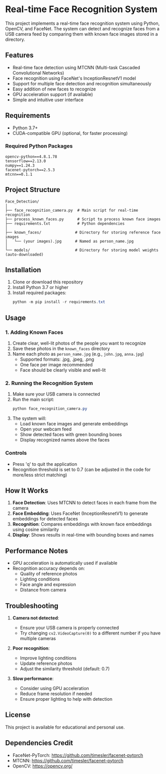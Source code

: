 # Real-time Face Recognition System

This project implements a real-time face recognition system using Python, OpenCV, and FaceNet. The system can detect and recognize faces from a USB camera feed by comparing them with known face images stored in a directory.

## Features

- Real-time face detection using MTCNN (Multi-task Cascaded Convolutional Networks)
- Face recognition using FaceNet's InceptionResnetV1 model
- Support for multiple face detection and recognition simultaneously
- Easy addition of new faces to recognize
- GPU acceleration support (if available)
- Simple and intuitive user interface

## Requirements

- Python 3.7+
- CUDA-compatible GPU (optional, for faster processing)

### Required Python Packages

```
opencv-python==4.8.1.78
tensorflow==2.13.0
numpy==1.24.3
facenet-pytorch==2.5.3
mtcnn==0.1.1
```

## Project Structure

```
Face_Detection/
│
├── face_recognition_camera.py  # Main script for real-time recognition
├── process_known_faces.py      # Script to process known face images
├── requirements.txt            # Python dependencies
│
├── known_faces/               # Directory for storing reference face images
│   └── (your images).jpg      # Named as person_name.jpg
│
└── models/                    # Directory for storing model weights (auto-downloaded)
```

## Installation

1. Clone or download this repository
2. Install Python 3.7 or higher
3. Install required packages:
   ```powershell
   python -m pip install -r requirements.txt
   ```

## Usage

### 1. Adding Known Faces

1. Create clear, well-lit photos of the people you want to recognize
2. Save these photos in the `known_faces` directory
3. Name each photo as `person_name.jpg` (e.g., `john.jpg`, `anna.jpg`)
   - Supported formats: .jpg, .jpeg, .png
   - One face per image recommended
   - Face should be clearly visible and well-lit

### 2. Running the Recognition System

1. Make sure your USB camera is connected
2. Run the main script:
   ```powershell
   python face_recognition_camera.py
   ```
3. The system will:
   - Load known face images and generate embeddings
   - Open your webcam feed
   - Show detected faces with green bounding boxes
   - Display recognized names above the faces

### Controls

- Press 'q' to quit the application
- Recognition threshold is set to 0.7 (can be adjusted in the code for more/less strict matching)

## How It Works

1. **Face Detection**: Uses MTCNN to detect faces in each frame from the camera
2. **Face Embedding**: Uses FaceNet (InceptionResnetV1) to generate embeddings for detected faces
3. **Recognition**: Compares embeddings with known face embeddings using cosine similarity
4. **Display**: Shows results in real-time with bounding boxes and names

## Performance Notes

- GPU acceleration is automatically used if available
- Recognition accuracy depends on:
  - Quality of reference photos
  - Lighting conditions
  - Face angle and expression
  - Distance from camera

## Troubleshooting

1. **Camera not detected**: 
   - Ensure your USB camera is properly connected
   - Try changing `cv2.VideoCapture(0)` to a different number if you have multiple cameras

2. **Poor recognition**:
   - Improve lighting conditions
   - Update reference photos
   - Adjust the similarity threshold (default: 0.7)

3. **Slow performance**:
   - Consider using GPU acceleration
   - Reduce frame resolution if needed
   - Ensure proper lighting to help with detection

## License

This project is available for educational and personal use.

## Dependencies Credit

- FaceNet-PyTorch: https://github.com/timesler/facenet-pytorch
- MTCNN: https://github.com/timesler/facenet-pytorch
- OpenCV: https://opencv.org/
